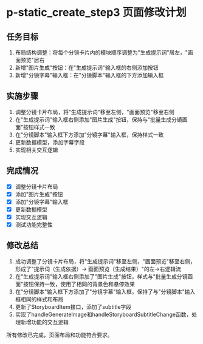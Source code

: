 # p-static_create_step3 页面修改计划

## 任务目标
1. 布局结构调整：将每个分镜卡片内的模块顺序调整为"生成提示词"居左，"画面预览"居右
2. 新增"图片生成"按钮：在"生成提示词"输入框的右侧添加按钮
3. 新增"分镜字幕"输入框：在"分镜脚本"输入框的下方添加输入框

## 实施步骤
1. 调整分镜卡片布局，将"生成提示词"移至左侧，"画面预览"移至右侧
2. 在"生成提示词"输入框右侧添加"图片生成"按钮，保持与"批量生成分镜画面"按钮样式一致
3. 在"分镜脚本"输入框下方添加"分镜字幕"输入框，保持样式一致
4. 更新数据模型，添加字幕字段
5. 实现相关交互逻辑

## 完成情况
- [x] 调整分镜卡片布局
- [x] 添加"图片生成"按钮
- [x] 添加"分镜字幕"输入框
- [x] 更新数据模型
- [x] 实现交互逻辑
- [x] 测试功能完整性

## 修改总结
1. 成功调整了分镜卡片布局，将"生成提示词"移至左侧，"画面预览"移至右侧，形成了"提示词（生成依据）→ 画面预览（生成结果）"的左→右逻辑流
2. 在"生成提示词"输入框右侧添加了"图片生成"按钮，样式与"批量生成分镜画面"按钮保持一致，使用了相同的背景色和悬停效果
3. 在"分镜脚本"输入框下方添加了"分镜字幕"输入框，保持了与"分镜脚本"输入框相同的样式和布局
4. 更新了StoryboardItem接口，添加了subtitle字段
5. 实现了handleGenerateImage和handleStoryboardSubtitleChange函数，处理新增功能的交互逻辑

所有修改已完成，页面布局和功能符合要求。